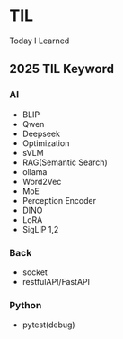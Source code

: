# TIL
Today I Learned


## 2025 TIL Keyword

### AI
- BLIP
- Qwen
- Deepseek
- Optimization
- sVLM
- RAG(Semantic Search)
- ollama
- Word2Vec
- MoE
- Perception Encoder
- DINO
- LoRA
- SigLIP 1,2

### Back
- socket
- restfulAPI/FastAPI

### Python
- pytest(debug)
